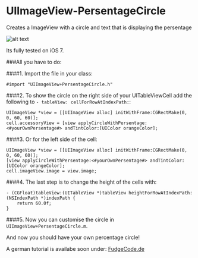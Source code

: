 UIImageView-PersentageCircle
============================

Creates a ImageView with a circle and text that is displaying the persentage

![alt text](http://www.fudgecode.de/wp-content/uploads/2014/02/persentCircle.jpg "Persentage Circle")

Its fully tested on iOS 7.

###All you have to do:


####1. Import the file in your class:
```objc
#import "UIImageView+PersentageCircle.h"
```

####2. To show the circle on the right side of your UITableViewCell add the following to ``- tableView: cellForRowAtIndexPath:``:
```objc
UIImageView *view = [[UIImageView alloc] initWithFrame:CGRectMake(0, 0, 60, 60)];
cell.accessoryView = [view applyCircleWithPersentage:<#yourOwnPersentage#> andTintColor:[UIColor orangeColor];
```

####3. Or for the left side of the cell:
```objc
UIImageView *view = [[UIImageView alloc] initWithFrame:CGRectMake(0, 0, 60, 60)];
[view applyCircleWithPersentage:<#yourOwnPersentage#> andTintColor:[UIColor orangeColor];
cell.imageView.image = view.image;
```

####4. The last step is to change the height of the cells with:
```objc
- (CGFloat)tableView:(UITableView *)tableView heightForRowAtIndexPath:(NSIndexPath *)indexPath {
    return 60.0f;
}
```

####5. Now you can customise the circle in ``UIImageView+PersentageCircle.m``.

And now you should have your own percentage circle!

A german tutorial is availabe soon under: [FudgeCode.de]


[FudgeCode.de]: http://www.fudgecode.de